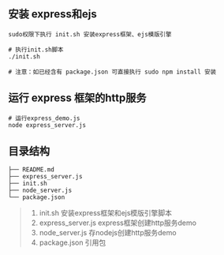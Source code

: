 ## 安装 express和ejs
```
sudo权限下执行 init.sh 安装express框架、ejs模版引擎

# 执行init.sh脚本
./init.sh

# 注意：如已经含有 package.json 可直接执行 sudo npm install 安装
```

## 运行 express 框架的http服务
```
# 运行express_demo.js
node express_server.js
```

## 目录结构
```
├── README.md
├── express_server.js
├── init.sh
├── node_server.js
└── package.json
```

> 1. init.sh             安装express框架和ejs模版引擎脚本
> 2. express_server.js   express框架创建http服务demo
> 3. node_server.js      存nodejs创建http服务demo
> 4. package.json        引用包